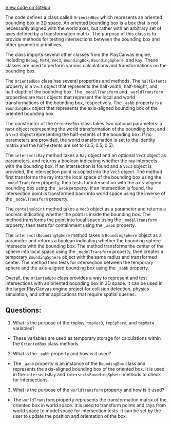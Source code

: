 [View code on GitHub](https://github.com/playcanvas/engine/src/core/shape/oriented-box.js)

The code defines a class called `OrientedBox` which represents an oriented bounding box in 3D space. An oriented bounding box is a box that is not necessarily aligned with the world axes, but rather with an arbitrary set of axes defined by a transformation matrix. The purpose of this class is to provide methods for testing intersections between the bounding box and other geometric primitives.

The class imports several other classes from the PlayCanvas engine, including `Debug`, `Mat4`, `Vec3`, `BoundingBox`, `BoundingSphere`, and `Ray`. These classes are used to perform various calculations and transformations on the bounding box.

The `OrientedBox` class has several properties and methods. The `halfExtents` property is a `Vec3` object that represents the half-width, half-height, and half-depth of the bounding box. The `_modelTransform` and `_worldTransform` properties are `Mat4` objects that represent the local and world transformations of the bounding box, respectively. The `_aabb` property is a `BoundingBox` object that represents the axis-aligned bounding box of the oriented bounding box.

The constructor of the `OrientedBox` class takes two optional parameters: a `Mat4` object representing the world transformation of the bounding box, and a `Vec3` object representing the half-extents of the bounding box. If no parameters are provided, the world transformation is set to the identity matrix and the half-extents are set to (0.5, 0.5, 0.5).

The `intersectsRay` method takes a `Ray` object and an optional `Vec3` object as parameters, and returns a boolean indicating whether the ray intersects with the bounding box. If an intersection is found and a `Vec3` object is provided, the intersection point is copied into the `Vec3` object. The method first transforms the ray into the local space of the bounding box using the `_modelTransform` property, then tests for intersection with the axis-aligned bounding box using the `_aabb` property. If an intersection is found, the intersection point is transformed back into world space using the inverse of the `_modelTransform` property.

The `containsPoint` method takes a `Vec3` object as a parameter and returns a boolean indicating whether the point is inside the bounding box. The method transforms the point into local space using the `_modelTransform` property, then tests for containment using the `_aabb` property.

The `intersectsBoundingSphere` method takes a `BoundingSphere` object as a parameter and returns a boolean indicating whether the bounding sphere intersects with the bounding box. The method transforms the center of the sphere into local space using the `_modelTransform` property, then creates a temporary `BoundingSphere` object with the same radius and transformed center. The method then tests for intersection between the temporary sphere and the axis-aligned bounding box using the `_aabb` property.

Overall, the `OrientedBox` class provides a way to represent and test intersections with an oriented bounding box in 3D space. It can be used in the larger PlayCanvas engine project for collision detection, physics simulation, and other applications that require spatial queries.
## Questions: 
 1. What is the purpose of the `tmpRay`, `tmpVec3`, `tmpSphere`, and `tmpMat4` variables?
- These variables are used as temporary storage for calculations within the `OrientedBox` class methods.

2. What is the `_aabb` property and how is it used?
- The `_aabb` property is an instance of the `BoundingBox` class and represents the axis-aligned bounding box of the oriented box. It is used in the `intersectsRay` and `intersectsBoundingSphere` methods to check for intersections.

3. What is the purpose of the `worldTransform` property and how is it used?
- The `worldTransform` property represents the transformation matrix of the oriented box in world space. It is used to transform points and rays from world space to model space for intersection tests. It can be set by the user to update the position and orientation of the box.